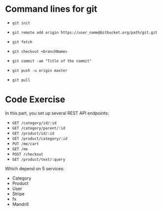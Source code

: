 # Command lines for git

* `git init`
* `git remote add origin https://user_name@bitbucket.org/path/git.git`
* `git fetch`
* `git checkout <branchName>`

* `git commit -am "Title of the commit"`
* `git push -u origin master`
* `git pull`


# Code Exercise

In this part, you set up several REST API endpoints:

* `GET /category/id/:id`
* `GET /category/parent/:id`
* `GET /product/id/:id`
* `GET /product/category/:id`
* `PUT /me/cart`
* `GET /me`
* `POST /checkout`
* `GET /product/text/:query`

Which depend on 5 services:

* Category
* Product
* User
* Stripe
* fx
* Mandrill